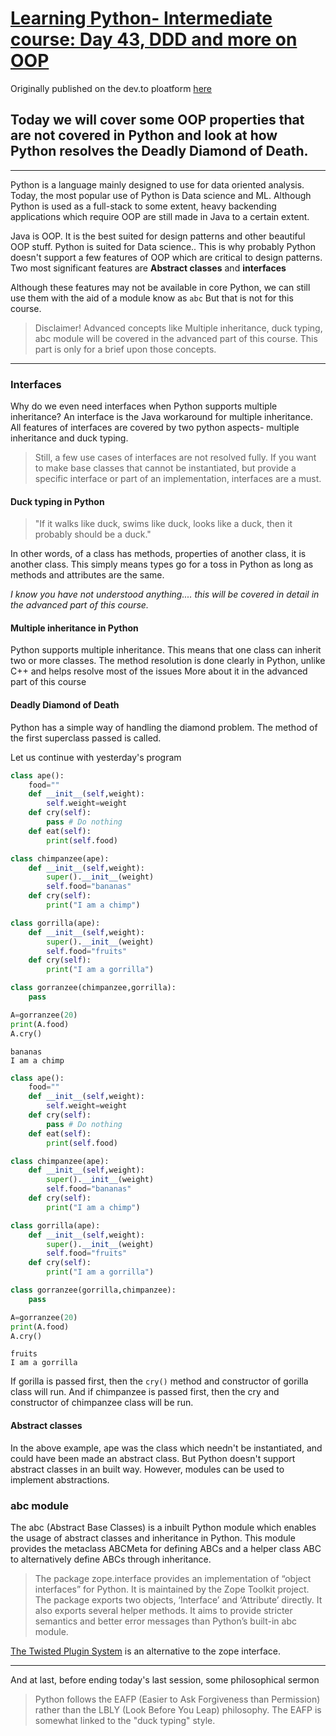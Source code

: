 # [Learning Python- Intermediate course: Day 43, DDD and more on OOP](https://dev.to/aatmaj/learning-python-intermediate-course-day-43-ddd-and-more-on-oop-2npf)

Originally published on the dev.to ploatform [here](https://dev.to/aatmaj/learning-python-intermediate-course-day-43-ddd-and-more-on-oop-2npf)

## Today we will cover some OOP properties that are not covered in Python and look at how Python resolves the Deadly Diamond of Death.

---

Python is a language mainly designed to use for data oriented analysis. Today, the most popular use of Python is Data science and ML. Although Python is used as a full-stack to some extent, heavy backending applications which require OOP are still made in Java to a certain extent.

Java is OOP. It is the best suited for design patterns and other beautiful OOP stuff. Python is suited for Data science.. This is why probably Python doesn't support a few features of OOP which are critical to design patterns. Two most significant features are **Abstract classes** and **interfaces**

Although these features may not be available in core Python, we can still use them with the aid of a module know as `abc` But that is not for this course.

> Disclaimer! Advanced concepts like Multiple inheritance, duck typing, abc module will be covered in the advanced part of this course. This part is only for a brief upon those concepts.

---

### Interfaces

Why do we even need interfaces when Python supports multiple inheritance? An interface is the Java workaround for multiple inheritance. All features of interfaces are covered by two python aspects- multiple inheritance and duck typing.

> Still, a few use cases of interfaces are not resolved fully. If you want to make base classes that cannot be instantiated, but provide a specific interface or part of an implementation, interfaces are a must.

#### Duck typing in Python

> "If it walks like duck, swims like duck, looks like a duck, then it probably should be a duck."

In other words, of a class has methods, properties of another class, it is another class. This simply means types go for a toss in Python as long as methods and attributes are the same.

_I know you have not understood anything.... this will be covered in detail in the advanced part of this course._

#### Multiple inheritance in Python

Python supports multiple inheritance. This means that one class can inherit two or more classes. The method resolution is done clearly in Python, unlike C++ and helps resolve most of the issues
More about it in the advanced part of this course

#### Deadly Diamond of Death

Python has a simple way of handling the diamond problem. The method of the first superclass passed is called.

Let us continue with yesterday's program

```python
class ape():
    food=""
    def __init__(self,weight):
        self.weight=weight
    def cry(self):
        pass # Do nothing
    def eat(self):
        print(self.food)

class chimpanzee(ape):
    def __init__(self,weight):
        super().__init__(weight)
        self.food="bananas"
    def cry(self):
        print("I am a chimp")

class gorrilla(ape):
    def __init__(self,weight):
        super().__init__(weight)
        self.food="fruits"
    def cry(self):
        print("I am a gorrilla")

class gorranzee(chimpanzee,gorrilla):
    pass

A=gorranzee(20)
print(A.food)
A.cry()
```

```
bananas
I am a chimp

```

```python
class ape():
    food=""
    def __init__(self,weight):
        self.weight=weight
    def cry(self):
        pass # Do nothing
    def eat(self):
        print(self.food)

class chimpanzee(ape):
    def __init__(self,weight):
        super().__init__(weight)
        self.food="bananas"
    def cry(self):
        print("I am a chimp")

class gorrilla(ape):
    def __init__(self,weight):
        super().__init__(weight)
        self.food="fruits"
    def cry(self):
        print("I am a gorrilla")

class gorranzee(gorrilla,chimpanzee):
    pass

A=gorranzee(20)
print(A.food)
A.cry()


```

```
fruits
I am a gorrilla

```

If gorilla is passed first, then the `cry()` method and constructor of gorilla class will run. And if chimpanzee is passed first, then the cry and constructor of chimpanzee class will be run.

#### Abstract classes

In the above example, ape was the class which needn't be instantiated, and could have been made an abstract class. But Python doesn't support abstract classes in an built way. However, modules can be used to implement abstractions.

### abc module

The abc (Abstract Base Classes) is a inbuilt Python module which enables the usage of abstract classes and inheritance in Python.
This module provides the metaclass ABCMeta for defining ABCs and a helper class ABC to alternatively define ABCs through inheritance.

> The package zope.interface provides an implementation of “object interfaces” for Python. It is maintained by the Zope Toolkit project. The package exports two objects, ‘Interface’ and ‘Attribute’ directly. It also exports several helper methods. It aims to provide stricter semantics and better error messages than Python’s built-in abc module.

[The Twisted Plugin System](https://twistedmatrix.com/documents/current/core/howto/plugin.html) is an alternative to the zope interface.

---

And at last, before ending today's last session, some philosophical sermon

> Python follows the EAFP (Easier to Ask Forgiveness than Permission) rather than the LBLY (Look Before You Leap) philosophy. The EAFP is somewhat linked to the "duck typing" style.
